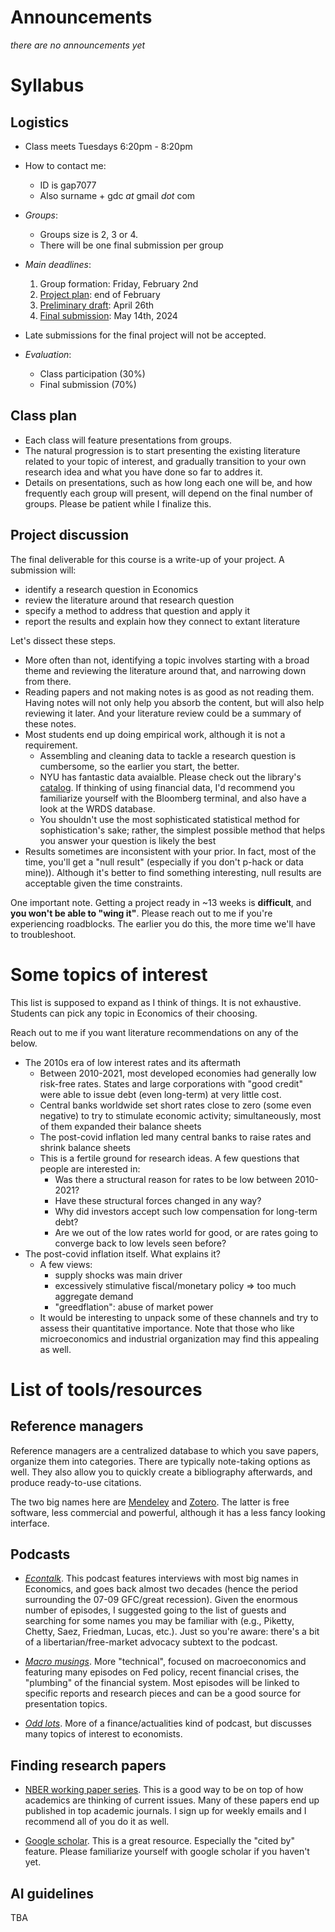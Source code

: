 # Announcements
*there are no announcements yet*

# Syllabus

## Logistics

- Class meets Tuesdays 6:20pm - 8:20pm
- How to contact me: 
  + ID is gap7077 
  + Also surname + gdc *at* gmail *dot* com
  
- *Groups*:
  + Groups size is 2, 3 or 4.
  + There will be one final submission per group
  
- *Main deadlines*:
  1. Group formation: Friday, February 2nd
  2. [Project plan](#project-discussion): end of February
  3. [Preliminary draft](#project-discussion): April 26th
  4. [Final submission](#project-discussion): May 14th, 2024
  
- Late submissions for the final project will not be accepted.
  
- *Evaluation*:
  - Class participation (30%)
  - Final submission (70%)

## Class plan

- Each class will feature presentations from groups. 
- The natural progression is to start presenting the existing literature related to your topic of interest, and gradually transition to your own research idea and what you have done so far to addres it.
- Details on presentations, such as how long each one will be, and how frequently each group will present, will depend on the final number of groups. Please be patient while I finalize this.

## Project discussion 
The final deliverable for this course is a write-up of your project. A submission will:

- identify a research question in Economics
- review the literature around that research question
- specify a method to address that question and apply it 
- report the results and explain how they connect to extant literature

Let's dissect these steps. 

- More often than not, identifying a topic involves starting with a broad theme and reviewing the literature around that, and narrowing down from there.
- Reading papers and not making notes is as good as not reading them. Having notes will not only help you absorb the content, but will also help reviewing it later. And your literature review could be a summary of these notes.
- Most students end up doing empirical work, although it is not a requirement. 
  + Assembling and cleaning data to tackle a research question is cumbersome, so the earlier you start, the better.
  + NYU has fantastic data avaialble. Please check out the library's [catalog](https://guides.nyu.edu/az.php). If thinking of using financial data, I'd recommend you familiarize yourself with the Bloomberg terminal, and also have a look at the WRDS database. 
  + You shouldn't use the most sophisticated statistical method for sophistication's sake; rather, the simplest possible method that helps you answer your question is likely the best
- Results sometimes are inconsistent with your prior. In fact, most of the time, you'll get a "null result"  (especially if you don't p-hack or data mine)). Although it's better to find something interesting, null results are acceptable given the time constraints. 


One important note. Getting a project ready in ~13 weeks is **difficult**, and **you won't be able to "wing it"**. Please reach out to me if you're experiencing roadblocks. The earlier you do this, the more time we'll have to troubleshoot.

# Some topics of interest

This list is supposed to expand as I think of things. It is not exhaustive. Students can pick any topic in Economics of their choosing. 

Reach out to me if you want literature recommendations on any of the below.

- The 2010s era of low interest rates and its aftermath
  + Between 2010-2021, most developed economies had generally low risk-free rates. States and large corporations with "good credit" were able to issue debt (even long-term) at very little cost.
  + Central banks worldwide set short rates close to zero (some even negative) to try to stimulate economic activity; simultaneously, most of them expanded their balance sheets
  + The post-covid inflation led many central banks to raise rates and shrink balance sheets 
  + This is a fertile ground for research ideas. A few questions that people are interested in:
    * Was there a structural reason for rates to be low between 2010-2021?
    * Have these structural forces changed in any way?
    * Why did investors accept such low compensation for long-term debt?
    * Are we out of the low rates world for good, or are rates going to converge back to low levels seen before?
- The post-covid inflation itself. What explains it?
  + A few views: 
    * supply shocks was main driver
    * excessively stimulative fiscal/monetary policy => too much aggregate demand
    * "greedflation": abuse of market power
  + It would be interesting to unpack some of these channels and try to assess their quantitative importance. Note that those who like microeconomics and industrial organization may find this appealing as well.
  
 
# List of tools/resources

## Reference managers

Reference managers are a centralized database to which you save papers, organize them into categories. There are typically note-taking options as well. They also allow you to quickly create a bibliography afterwards, and produce ready-to-use citations.

The two big names here are [Mendeley](https://www.mendeley.com/) and [Zotero](https://www.zotero.org/). The latter is free software, less commercial and powerful, although it has a less fancy looking interface. 

## Podcasts

+ [*Econtalk*](https://www.econtalk.org/). This podcast features interviews with most big names in Economics, and goes back almost two decades (hence the period surrounding the 07-09 GFC/great recession). Given the enormous number of episodes, I suggested going to the list of guests and searching for some names you may be familiar with (e.g., Piketty, Chetty, Saez, Friedman, Lucas, etc.). 
  Just so you're aware: there's a bit of a libertarian/free-market advocacy subtext to the podcast. 

+ [*Macro musings*](https://www.mercatus.org/macro-musings). More "technical", focused on macroeconomics and featuring many episodes on Fed policy, recent financial crises, the "plumbing" of the financial system. Most episodes will be linked to specific reports and research pieces and can be a good source for presentation topics.

+ [*Odd lots*](). More of a finance/actualities kind of podcast, but discusses many topics of interest to economists.

## Finding research papers

- [NBER working paper series](https://www.nber.org/papers). This is a good way to be on top of how academics are thinking of current issues. Many of these papers end up published in top academic journals. I sign up for weekly emails and I recommend all of you do it as well. 

- [Google scholar](https://scholar.google.com). This is a great resource. Especially the "cited by" feature. Please familiarize yourself with google scholar if you haven't yet.


## AI guidelines 

TBA

